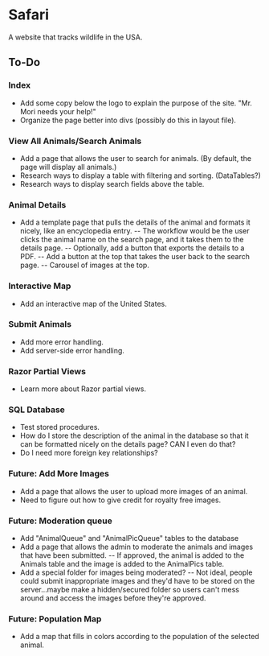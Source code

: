 # Safari

A website that tracks wildlife in the USA.

## To-Do

### Index
- Add some copy below the logo to explain the purpose of the site. "Mr. Mori needs your help!"
- Organize the page better into divs (possibly do this in layout file).

### View All Animals/Search Animals
- Add a page that allows the user to search for animals. (By default, the page will display all animals.)
- Research ways to display a table with filtering and sorting. (DataTables?)
- Research ways to display search fields above the table.

### Animal Details
- Add a template page that pulls the details of the animal and formats it nicely, like an encyclopedia entry.
-- The workflow would be the user clicks the animal name on the search page, and it takes them to the details page.
-- Optionally, add a button that exports the details to a PDF.
-- Add a button at the top that takes the user back to the search page.
-- Carousel of images at the top.

### Interactive Map
- Add an interactive map of the United States.

### Submit Animals
- Add more error handling.
- Add server-side error handling.

### Razor Partial Views
- Learn more about Razor partial views.

### SQL Database
- Test stored procedures.
- How do I store the description of the animal in the database so that it can be formatted nicely on the details page? CAN I even do that?
- Do I need more foreign key relationships?

### Future: Add More Images
- Add a page that allows the user to upload more images of an animal.
- Need to figure out how to give credit for royalty free images.

### Future: Moderation queue
- Add "AnimalQueue" and "AnimalPicQueue" tables to the database
- Add a page that allows the admin to moderate the animals and images that have been submitted.
-- If approved, the animal is added to the Animals table and the image is added to the AnimalPics table.
- Add a special folder for images being moderated?
-- Not ideal, people could submit inappropriate images and they'd have to be stored on the server...maybe make a hidden/secured folder so users can't mess around and access the images before they're approved.

### Future: Population Map
- Add a map that fills in colors according to the population of the selected animal.



